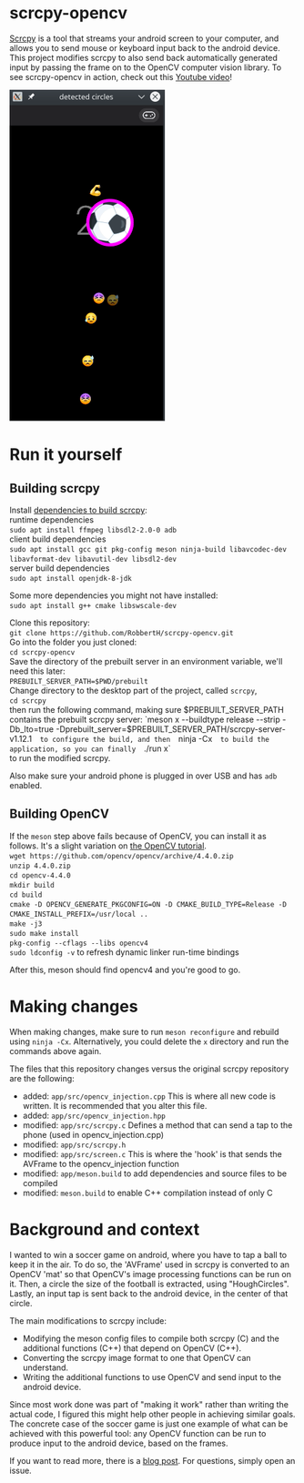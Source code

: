 # scrcpy-opencv
[Scrcpy](https://github.com/Genymobile/scrcpy) is a tool that streams your android screen to your computer, and allows you to send mouse or keyboard input back to the android device.
This project modifies scrcpy to also send back automatically generated input by passing the frame on to the OpenCV computer vision library.
To see scrcpy-opencv in action, check out this [Youtube video](https://www.youtube.com/watch?v=4Ikzw7TttuU)!

![detected_circle.png](detected_circle.png)

# Run it yourself
## Building scrcpy
Install [dependencies to build scrcpy](https://github.com/Genymobile/scrcpy/blob/master/BUILD.md):  
runtime dependencies  
`sudo apt install ffmpeg libsdl2-2.0-0 adb`  
client build dependencies  
`sudo apt install gcc git pkg-config meson ninja-build libavcodec-dev libavformat-dev libavutil-dev libsdl2-dev`  
server build dependencies  
`sudo apt install openjdk-8-jdk`  

Some more dependencies you might not have installed:  
`sudo apt install g++ cmake libswscale-dev `  

Clone this repository:  
`git clone https://github.com/RobbertH/scrcpy-opencv.git`  
Go into the folder you just cloned:  
`cd scrcpy-opencv`  
Save the directory of the prebuilt server in an environment variable, we'll need this later:  
`PREBUILT_SERVER_PATH=$PWD/prebuilt`  
Change directory to the desktop part of the project, called `scrcpy`,  
`cd scrcpy`  
then run the following command, making sure $PREBUILT_SERVER_PATH contains the prebuilt scrcpy server:    
`meson x --buildtype release --strip -Db_lto=true -Dprebuilt_server=$PREBUILT_SERVER_PATH/scrcpy-server-v1.12.1`  
to configure the build, and then  
`ninja -Cx`  
to build the application, so you can finally  
`./run x`  
to run the modified scrcpy.

Also make sure your android phone is plugged in over USB and has `adb` enabled.

## Building OpenCV
If the `meson` step above fails because of OpenCV, you can install it as follows. It's a slight variation on [the OpenCV tutorial](https://docs.opencv.org/4.5.0/d0/d3d/tutorial_general_install.html).  
`wget https://github.com/opencv/opencv/archive/4.4.0.zip`  
`unzip 4.4.0.zip`  
`cd opencv-4.4.0`  
`mkdir build`  
`cd build`  
`cmake -D OPENCV_GENERATE_PKGCONFIG=ON -D CMAKE_BUILD_TYPE=Release -D CMAKE_INSTALL_PREFIX=/usr/local ..`  
`make -j3`  
`sudo make install`  
`pkg-config --cflags --libs opencv4`  
`sudo ldconfig -v` to refresh dynamic linker run-time bindings

After this, meson should find opencv4 and you're good to go.

# Making changes
When making changes, make sure to run `meson reconfigure` and rebuild using `ninja -Cx`. Alternatively, you could delete the `x` directory and run the commands above again.

The files that this repository changes versus the original scrcpy repository are the following:
* added: `app/src/opencv_injection.cpp`  This is where all new code is written. It is recommended that you alter this file.
* added: `app/src/opencv_injection.hpp`
* modified: `app/src/scrcpy.c`  Defines a method that can send a tap to the phone (used in opencv_injection.cpp)
* modified: `app/src/scrcpy.h`
* modified: `app/src/screen.c`  This is where the 'hook' is that sends the AVFrame to the opencv_injection function
* modified: `app/meson.build`  to add dependencies and source files to be compiled
* modified: `meson.build`  to enable C++ compilation instead of only C

# Background and context
I wanted to win a soccer game on android, where you have to tap a ball to keep it in the air.
To do so, the 'AVFrame' used in scrcpy is converted to an OpenCV 'mat' so that OpenCV's image processing functions can be run on it.
Then, a circle the size of the football is extracted, using "HoughCircles".
Lastly, an input tap is sent back to the android device, in the center of that circle.

The main modifications to scrcpy include:
* Modifying the meson config files to compile both scrcpy (C) and the additional functions (C++) that depend on OpenCV (C++).
* Converting the scrcpy image format to one that OpenCV can understand.
* Writing the additional functions to use OpenCV and send input to the android device.

Since most work done was part of "making it work" rather than writing the actual code, I figured this might help other people in achieving similar goals.
The concrete case of the soccer game is just one example of what can be achieved with this powerful tool:
any OpenCV function can be run to produce input to the android device, based on the frames.

If you want to read more, there is a [blog post](https://robberthofman.com/projects/2020/03/30/hacking-scrcpy-to-win-fb-soccer-game/).
For questions, simply open an issue.
